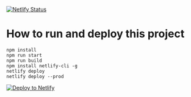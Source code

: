 [![Netlify Status](https://api.netlify.com/api/v1/badges/a0093858-8b99-40dd-a43c-b52ce8358965/deploy-status)](https://app.netlify.com/sites/clickonrefresh-templates-splinedesign-r3f/deploys)

# How to run and deploy this project

```
npm install
npm run start
npm run build
npm install netlify-cli -g
netlify deploy
netlify deploy --prod
```

[![Deploy to Netlify](https://www.netlify.com/img/deploy/button.svg)](https://app.netlify.com/start/deploy?repository=https://github.com/clickonrefresh/web-templates-for-spline.design)
